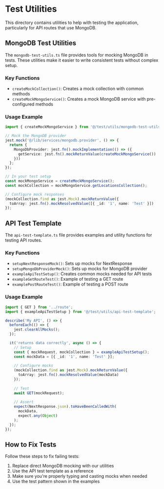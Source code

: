 # Test Utilities

This directory contains utilities to help with testing the application, particularly for API routes that use MongoDB.

## MongoDB Test Utilities

The `mongodb-test-utils.ts` file provides tools for mocking MongoDB in tests. These utilities make it easier to write consistent tests without complex setup.

### Key Functions

- `createMockCollection()`: Creates a mock collection with common methods
- `createMockMongoService()`: Creates a mock MongoDB service with pre-configured methods

### Usage Example

```typescript
import { createMockMongoService } from '@/test/utils/mongodb-test-utils';

// Mock the MongoDB provider
jest.mock('@/lib/services/mongodb.provider', () => {
  return {
    MongoDbProvider: jest.fn().mockImplementation(() => ({
      getService: jest.fn().mockReturnValue(createMockMongoService())
    }))
  };
});

// In your test setup
const mockMongoService = createMockMongoService();
const mockCollection = mockMongoService.getLocationsCollection();

// Configure mock responses
(mockCollection.find as jest.Mock).mockReturnValue({
  toArray: jest.fn().mockResolvedValue([{ _id: '1', name: 'Test' }])
});
```

## API Test Template

The `api-test-template.ts` file provides examples and utility functions for testing API routes.

### Key Functions

- `setupNextResponseMock()`: Sets up mocks for NextResponse
- `setupMongoDbProviderMock()`: Sets up mocks for MongoDB provider
- `exampleApiTestSetup()`: Creates common mocks needed for API tests
- `exampleGetRouteTest()`: Example of testing a GET route
- `examplePostRouteTest()`: Example of testing a POST route

### Usage Example

```typescript
import { GET } from '../route';
import { exampleApiTestSetup } from '@/test/utils/api-test-template';

describe('My API', () => {
  beforeEach(() => {
    jest.clearAllMocks();
  });

  it('returns data correctly', async () => {
    // Setup
    const { mockRequest, mockCollection } = exampleApiTestSetup();
    const mockData = [{ _id: '1', name: 'Test' }];
    
    // Configure mocks
    (mockCollection.find as jest.Mock).mockReturnValue({
      toArray: jest.fn().mockResolvedValue(mockData)
    });
    
    // Test
    await GET(mockRequest);
    
    // Assert
    expect(NextResponse.json).toHaveBeenCalledWith(
      mockData,
      expect.any(Object)
    );
  });
});
```

## How to Fix Tests

Follow these steps to fix failing tests:

1. Replace direct MongoDB mocking with our utilities
2. Use the API test template as a reference
3. Make sure you're properly typing and casting mocks when needed
4. Use the test pattern shown in the examples 
